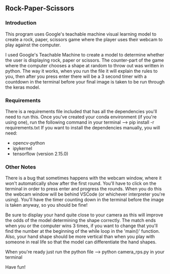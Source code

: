 ## Rock-Paper-Scissors

### **Introduction**
This program uses Google's teachable machine visual learning model to create a rock, paper, scissors game where the player uses their webcam to play against the computer.

I used Google's Teachable Machine to create a model to determine whether the user is displaying rock, paper or scissors. The counter-part of the game where the computer chooses a shape at random to throw out was written in python. The way it works, when you run the file it will explain the rules to you, then after you press enter there will be a 3 second timer with a countdown in the terminal before your final image is taken to be run through the keras model.

### **Requirements**
There is a requirements file included that has all the dependencies you'll need to run this. Once you've created your conda environment (if you're using one), run the following command in your terminal --> pip install -r requirements.txt
If you want to install the dependencies manually, you will need:
* opencv-python
* ipykernel
* tensorflow (version 2.15.0)

### **Other Notes**
There is a bug that sometimes happens with the webcam window, where it won't automatically show after the first round. You'll have to click on the terminal in order to press enter and progress the rounds. When you do this the webcam window will be behind VSCode (or whichever interpreter you're using). You'll have the timer counting down in the terminal before the image is taken anyway, so you should be fine!

Be sure to display your hand quite close to your camera as this will improve the odds of the model determining the shape correctly. The match ends when you or the computer wins 3 times, if you want to change that you'll find the number at the beginning of the while loop in the 'main()' function. Also, your hand shape should be more vertical than when you play with someone in real life so that the model can differentiate the hand shapes. 




When you're ready just run the python file --> python camera_rps.py in your terminal

Have fun!

